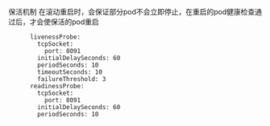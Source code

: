 保活机制
在滚动重启时，会保证部分pod不会立即停止，在重启的pod健康检查通过后，才会使保活的pod重启

          livenessProbe:
            tcpSocket:
              port: 8091
            initialDelaySeconds: 60
            periodSeconds: 10
            timeoutSeconds: 10
            failureThreshold: 3
          readinessProbe:
            tcpSocket:
              port: 8091
            initialDelaySeconds: 60
            periodSeconds: 10